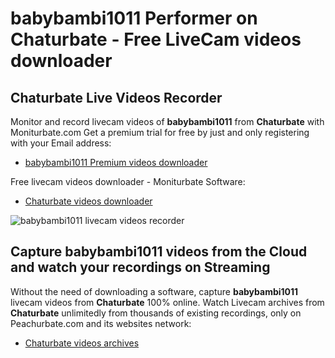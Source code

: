 # babybambi1011 Performer on Chaturbate - Free LiveCam videos downloader

## Chaturbate Live Videos Recorder

Monitor and record livecam videos of **babybambi1011** from **Chaturbate** with Moniturbate.com
Get a premium trial for free by just and only registering with your Email address:
* [babybambi1011 Premium videos downloader](https://moniturbate.com/request-demo-licence-key.html)

Free livecam videos downloader - Moniturbate Software:
* [Chaturbate videos downloader](https://moniturbate.com/moniturbate-download-software.html)

![babybambi1011 livecam videos recorder](https://peachurnet.com/templates/moniturbate-software.png)


## Capture babybambi1011 videos from the Cloud and watch your recordings on Streaming

Without the need of downloading a software, capture **babybambi1011** livecam videos from **Chaturbate** 100% online.
Watch Livecam archives from **Chaturbate** unlimitedly from thousands of existing recordings, only on Peachurbate.com and its websites network:
* [Chaturbate videos archives](https://peachurnet.com/)